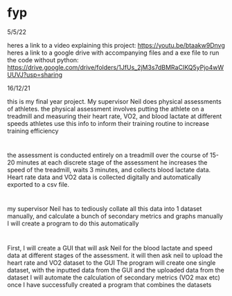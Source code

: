 # fyp

5/5/22

heres a link to a video explaining this project: https://youtu.be/btaakw9Dnvg
heres a link to a google drive with accompanying files and a exe file to run the code without python: https://drive.google.com/drive/folders/1JfUs_2jM3s7dBMRaCIKQ5yPjo4wWUUVJ?usp=sharing

16/12/21

this is my final year project. My supervisor Neil does physical assessments of athletes. 
the physical assessment involves putting the athlete on a treadmill and measuring their heart rate, VO2, and blood lactate at different speeds
athletes use this info to inform their training routine to increase training efficiency
#
the assessment is conducted entirely on a treadmill over the course of 15-20 minutes
at each discrete stage of the assessment he increases the speed of the treadmill, waits 3 minutes, and collects blood lactate data.
Heart rate data and VO2 data is collected digitally and automatically exported to a csv file. 
#
my supervisor Neil has to tediously collate all this data into 1 dataset manually, and calculate a bunch of secondary metrics and graphs manually
I will create a program to do this automatically
#
First, I will create a GUI that will ask Neil for the blood lactate and speed data at different stages of the assessment.
it will then ask neil to upload the heart rate and VO2 dataset to the GUI
The program will create one single dataset, with the inputted data from the GUI and the uploaded data from the dataset
I will automate the calculation of secondary metrics (VO2 max etc) once I have successfully created a program that combines the datasets
